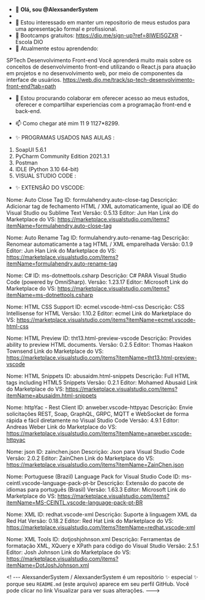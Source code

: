 - 👋 **Olá, sou @AlexsanderSystem**
- 
- 👀 Estou interessado em manter um repositorio de meus estudos para uma apresentação formal e profissional.
- 👋 Bootcamps gratuitos: https://dio.me/sign-up?ref=8IWEI5GZXR - Escola DIO 
- 🌱 Atualmente estou aprendendo:

SPTech Desenvolvimento Front-end
Você aprenderá muito mais sobre os conceitos de desenvolvimento front-end utilizando o React.js para atuação em projetos e no desenvolvimento web, por meio de componentes da interface de usuários.
https://web.dio.me/track/sp-tech-desenvolvimento-front-end?tab=path

- 💞️ Estou procurando colaborar em oferecer acesso ao meus estudos, oferecer e compartilhar experiencias com a programação front-end e back-end.
  
- 📫 Como chegar até mim 11 9 1127*8299.





- ✨ PROGRAMAS USADOS NAS AULAS :
1. SoapUI 5.6.1
2. PyCharm Community Edition 2021.3.1
3. Postman
4. IDLE (Python 3.10 64-bit)
5. VISUAL STUDIO CODE : 
- ✨ EXTENSÃO DO VSCODE:




Nome: Auto Close Tag
ID: formulahendry.auto-close-tag
Descrição: Adicionar tag de fechamento HTML / XML automaticamente, igual ao IDE do Visual Studio ou Sublime Text 
Versão: 0.5.13
Editor: Jun Han
Link do Marketplace do VS: https://marketplace.visualstudio.com/items?itemName=formulahendry.auto-close-tag

Nome: Auto Rename Tag
ID: formulahendry.auto-rename-tag
Descrição: Renomear automaticamente a tag HTML / XML emparelhada 
Versão: 0.1.9
Editor: Jun Han
Link do Marketplace do VS: https://marketplace.visualstudio.com/items?itemName=formulahendry.auto-rename-tag

Nome: C#
ID: ms-dotnettools.csharp
Descrição: C# PARA Visual Studio Code (powered by OmniSharp).
Versão: 1.23.17
Editor: Microsoft
Link do Marketplace do VS: https://marketplace.visualstudio.com/items?itemName=ms-dotnettools.csharp

Nome: HTML CSS Support
ID: ecmel.vscode-html-css
Descrição: CSS Intellisense for HTML
Versão: 1.10.2
Editor: ecmel
Link do Marketplace do VS: https://marketplace.visualstudio.com/items?itemName=ecmel.vscode-html-css

Nome: HTML Preview
ID: tht13.html-preview-vscode
Descrição: Provides ability to preview HTML documents.
Versão: 0.2.5
Editor: Thomas Haakon Townsend
Link do Marketplace do VS: https://marketplace.visualstudio.com/items?itemName=tht13.html-preview-vscode

Nome: HTML Snippets
ID: abusaidm.html-snippets
Descrição: Full HTML tags including HTML5 Snippets
Versão: 0.2.1
Editor: Mohamed Abusaid
Link do Marketplace do VS: https://marketplace.visualstudio.com/items?itemName=abusaidm.html-snippets

Nome: httpYac - Rest Client
ID: anweber.vscode-httpyac
Descrição: Envie solicitações REST, Soap, GraphQL, GRPC, MQTT e WebSocket de forma rápida e fácil diretamente no Visual Studio Code
Versão: 4.9.1 
Editor: Andreas Weber
Link do Marketplace do VS: https://marketplace.visualstudio.com/items?itemName=anweber.vscode-httpyac

Nome: json
ID: zainchen.json
Descrição: Json para Visual Studio Code
Versão: 2.0.2
Editor: ZainChen
Link do Marketplace do VS: https://marketplace.visualstudio.com/items?itemName=ZainChen.json

Nome: Portuguese (Brazil) Language Pack for Visual Studio Code
ID: ms-ceintl.vscode-language-pack-pt-br
Descrição: Extensão do pacote de idiomas para português (Brasil) 
Versão: 1.63.3
Editor: Microsoft
Link do Marketplace do VS: https://marketplace.visualstudio.com/items?itemName=MS-CEINTL.vscode-language-pack-pt-BR

Nome: XML
ID: redhat.vscode-xml
Descrição: Suporte à linguagem XML da Red Hat 
Versão: 0.18.2
Editor: Red Hat
Link do Marketplace do VS: https://marketplace.visualstudio.com/items?itemName=redhat.vscode-xml

Nome: XML Tools
ID: dotjoshjohnson.xml
Descrição: Ferramentas de formatação XML, XQuery e XPath para código do Visual Studio 
Versão: 2.5.1
Editor: Josh Johnson
Link do Marketplace do VS: https://marketplace.visualstudio.com/items?itemName=DotJoshJohnson.xml

<! ---
AlexsanderSystem / AlexsanderSystem é um repositório ✨ especial ✨ porque seu `README.md` (este arquivo) aparece em seu perfil GitHub.
Você pode clicar no link Visualizar para ver suas alterações.
---> 
